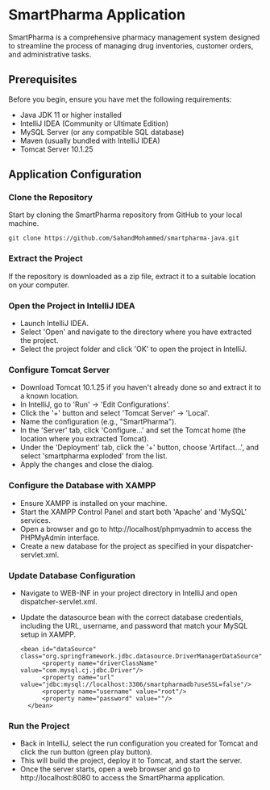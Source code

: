 # SmartPharma Application

SmartPharma is a comprehensive pharmacy management system designed to streamline the process of managing drug inventories, customer orders, and administrative tasks.

## Prerequisites

Before you begin, ensure you have met the following requirements:
- Java JDK 11 or higher installed
- IntelliJ IDEA (Community or Ultimate Edition)
- MySQL Server (or any compatible SQL database)
- Maven (usually bundled with IntelliJ IDEA)
- Tomcat Server 10.1.25

## Application Configuration

### Clone the Repository
Start by cloning the SmartPharma repository from GitHub to your local machine.

```git clone https://github.com/SahandMohammed/smartpharma-java.git```

### Extract the Project
If the repository is downloaded as a zip file, extract it to a suitable location on your computer.

### Open the Project in IntelliJ IDEA
- Launch IntelliJ IDEA.
- Select 'Open' and navigate to the directory where you have extracted the project.
- Select the project folder and click 'OK' to open the project in IntelliJ.

### Configure Tomcat Server
- Download Tomcat 10.1.25 if you haven't already done so and extract it to a known location.
- In IntelliJ, go to 'Run' -> 'Edit Configurations'.
- Click the '+' button and select 'Tomcat Server' -> 'Local'.
- Name the configuration (e.g., "SmartPharma").
- In the 'Server' tab, click 'Configure...' and set the Tomcat home (the location where you extracted Tomcat).
- Under the 'Deployment' tab, click the '+' button, choose 'Artifact...', and select 'smartpharma exploded' from the list.
- Apply the changes and close the dialog.

### Configure the Database with XAMPP
- Ensure XAMPP is installed on your machine.
- Start the XAMPP Control Panel and start both 'Apache' and 'MySQL' services.
- Open a browser and go to http://localhost/phpmyadmin to access the PHPMyAdmin interface.
- Create a new database for the project as specified in your dispatcher-servlet.xml.

### Update Database Configuration
- Navigate to WEB-INF in your project directory in IntelliJ and open dispatcher-servlet.xml.
- Update the datasource bean with the correct database credentials, including the URL, username, and password that match your MySQL setup in XAMPP.

  ```
  <bean id="dataSource" class="org.springframework.jdbc.datasource.DriverManagerDataSource">
        <property name="driverClassName" value="com.mysql.cj.jdbc.Driver"/>
        <property name="url" value="jdbc:mysql://localhost:3306/smartpharmadb?useSSL=false"/>
        <property name="username" value="root"/>
        <property name="password" value=""/>
    </bean>
  ```

### Run the Project
- Back in IntelliJ, select the run configuration you created for Tomcat and click the run button (green play button).
- This will build the project, deploy it to Tomcat, and start the server.
- Once the server starts, open a web browser and go to http://localhost:8080 to access the SmartPharma application.


